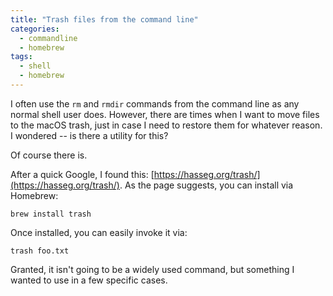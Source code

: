 ```yaml
---
title: "Trash files from the command line"
categories:
  - commandline
  - homebrew
tags:
  - shell
  - homebrew
---
```


I often use the `rm` and `rmdir` commands from the command line as any normal shell user does.
However, there are times when I want to move files to the macOS trash, just in case I need to
restore them for whatever reason. I wondered -- is there a utility for this?

Of course there is.

After a quick Google, I found this: [https://hasseg.org/trash/](https://hasseg.org/trash/). As
the page suggests, you can install via Homebrew:

```
brew install trash
```

Once installed, you can easily invoke it via:

```
trash foo.txt
```

Granted, it isn't going to be a widely used command, but something I wanted to use in a few
specific cases.
